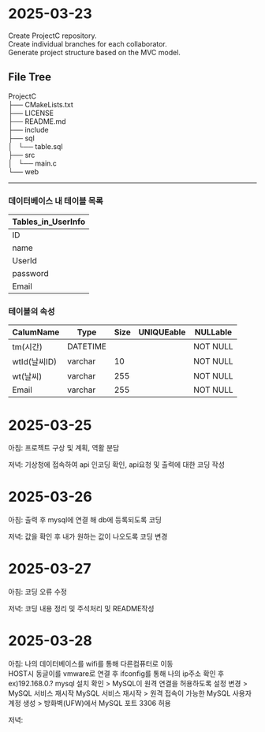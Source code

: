 # 2025-03-23  
Create ProjectC repository.  
Create individual branches for each collaborator.  
Generate project structure based on the MVC model.  

## File Tree

ProjectC  
├── CMakeLists.txt  
├── LICENSE  
├── README.md  
├── include  
├── sql  
│   └── table.sql  
├── src  
│   └── main.c  
└── web  

---

### 데이터베이스 내 테이블 목록  

| Tables_in_UserInfo |  
|--------------------|  
| ID                 |  
| name               |  
| UserId             |  
| password           |  
| Email              |  


 ### 테이블의 속성 
| CalumName | Type     | Size | UNIQUEable | NULLable |  
|-----------|----------|------|------------|----------|  
| tm(시간)   | DATETIME |      |            | NOT NULL |  
|wtId(날씨ID)| varchar  | 10   |            | NOT NULL |  
| wt(날씨)   | varchar  | 255  |            | NOT NULL |  
| Email     | varchar  | 255  |            | NOT NULL |  



# 2025-03-25
아침: 프로젝트 구상 및 계획, 역활 분담 

저녁: 기상청에 접속하여 api 인코딩 확인, api요청 및 출력에 대한 코딩 작성 

# 2025-03-26
아침: 출력 후 mysql에 연결 해 db에 등록되도록 코딩

저녁: 값을 확인 후 내가 원하는 값이 나오도록 코딩 변경


# 2025-03-27
아침: 코딩 오류 수정

저녁: 코딩 내용 정리 및 주석처리 및 README작성

# 2025-03-28
아침: 나의 데이터베이스를 wifi를 통해 다른컴퓨터로 이동  
HOST시 
동글이를 vmware로 연결 후 ifconfig를 통해 나의 ip주소 확인 후
ex)192.168.0.?
mysql 설치 확인 > MySQL이 원격 연결을 허용하도록 설정 변경 > MySQL 서비스 재시작  MySQL 서비스 재시작 > 원격 접속이 가능한 MySQL 사용자 계정 생성 > 방화벽(UFW)에서 MySQL 포트 3306 허용

저녁: